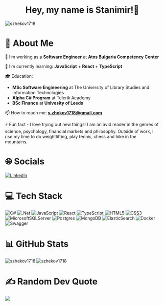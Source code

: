 <h1 align="center">Hey, my name is Stanimir!👋 </h1>

<p align="left"> <img src="https://komarev.com/ghpvc/?username=szhekov1718&color=brightgreen" alt="szhekov1718" /> </p>

#  💫 About Me 
🔭 I’m working as a <b>Software Engineer</b> at <b>Atos Bulgaria Competency Center</b>

🌱 I’m currently learning: **JavaScript**  + **React** + **TypeScript** 

🎓 Education: 
- **MSc Software Engineering** at The University of Library Studies and Information Technologies
- **Alpha C# Program** at Telerik Academy
- **BSc Finance** at **Univesity of Leeds**

📫 How to reach me: <b>s.zhekov1718@gmail.com</b>

⚡ Fun fact - I love trying out new things! I am an avid reader in the genres of science, psychology, financial markets and philosophy. Outside of work, I use my time to do weightlifting, play tennis, chess and hike in the mountains.


#  🌐 Socials
[![LinkedIn](https://img.shields.io/badge/LinkedIn-%230077B5.svg?logo=linkedin&logoColor=white)](https://linkedin.com/in/stanimir-zhekov/) 

#  💻 Tech Stack
![C#](https://img.shields.io/badge/c%23-%23239120.svg?style=plastic&logo=c-sharp&logoColor=white) ![.Net](https://img.shields.io/badge/.NET-5C2D91?style=plastic&logo=.net&logoColor=white) ![JavaScript](https://img.shields.io/badge/javascript-%23323330.svg?style=plastic&logo=javascript&logoColor=%23F7DF1E) ![React](https://img.shields.io/badge/react-%2320232a.svg?style=plastic&logo=react&logoColor=%2361DAFB) ![TypeScript](https://img.shields.io/badge/typescript-%23007ACC.svg?style=plastic&logo=typescript&logoColor=white) ![HTML5](https://img.shields.io/badge/html5-%23E34F26.svg?style=plastic&logo=html5&logoColor=white) ![CSS3](https://img.shields.io/badge/css3-%231572B6.svg?style=plastic&logo=css3&logoColor=white) ![MicrosoftSQLServer](https://img.shields.io/badge/Microsoft%20SQL%20Sever-CC2927?style=plastic&logo=microsoft%20sql%20server&logoColor=white) ![Postgres](https://img.shields.io/badge/postgres-%23316192.svg?style=plastic&logo=postgresql&logoColor=white) ![MongoDB](https://img.shields.io/badge/MongoDB-%234ea94b.svg?style=plastic&logo=mongodb&logoColor=white) ![ElasticSearch](https://img.shields.io/badge/-ElasticSearch-005571?style=plastic&logo=elasticsearch) ![Docker](https://img.shields.io/badge/docker-%230db7ed.svg?style=plastic&logo=docker&logoColor=white) ![Swagger](https://img.shields.io/badge/-Swagger-%23Clojure?style=plastic&logo=swagger&logoColor=white)

#  📊 GitHub Stats
<p><img align="left" src="https://github-readme-stats.vercel.app/api/top-langs?username=szhekov1718&show_icons=true&locale=en&layout=compact" alt="szhekov1718" /></p>

<p><img align="center" src="https://github-readme-streak-stats.herokuapp.com/?user=szhekov1718&theme=default" alt="szhekov1718" /></p>

# ✍️ Random Dev Quote
![](https://quotes-github-readme.vercel.app/api?type=horizontal&theme=radical)
